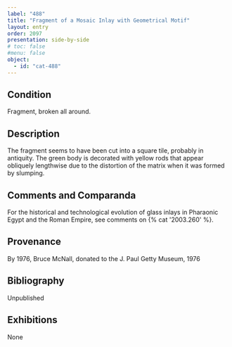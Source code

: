 ```yaml
---
label: "488"
title: "Fragment of a Mosaic Inlay with Geometrical Motif"
layout: entry
order: 2097
presentation: side-by-side
# toc: false
#menu: false 
object:
  - id: "cat-488"
---
```


## Condition

Fragment, broken all around.

## Description

The fragment seems to have been cut into a square tile, probably in antiquity. The green body is decorated with yellow rods that appear obliquely lengthwise due to the distortion of the matrix when it was formed by slumping.

## Comments and Comparanda

For the historical and technological evolution of glass inlays in Pharaonic Egypt and the Roman Empire, see comments on {% cat '2003.260' %}.

## Provenance

By 1976, Bruce McNall, donated to the J. Paul Getty Museum, 1976

## Bibliography

Unpublished

## Exhibitions

None